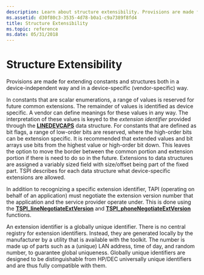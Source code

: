 ```yaml
---
description: Learn about structure extensibility. Provisions are made for extending constants and structures both in a device-independent way and in a device-specific way.
ms.assetid: d30f80c3-3535-4d78-b0a1-c9a7389f8fd4
title: Structure Extensibility
ms.topic: reference
ms.date: 05/31/2018
---
```


# Structure Extensibility

Provisions are made for extending constants and structures both in a device-independent way and in a device-specific (vendor-specific) way.

In constants that are scalar enumerations, a range of values is reserved for future common extensions. The remainder of values is identified as device specific. A vendor can define meanings for these values in any way. The interpretation of these values is keyed to the *extension identifier* provided through the [**LINEDEVCAPS**](/windows/win32/api/tapi/ns-tapi-linedevcaps) data structure. For constants that are defined as bit flags, a range of low-order bits are reserved, where the high-order bits can be extension specific. It is recommended that extended values and bit arrays use bits from the highest value or high-order bit down. This leaves the option to move the border between the common portion and extension portion if there is need to do so in the future. Extensions to data structures are assigned a variably sized field with size/offset being part of the fixed part. TSPI describes for each data structure what device-specific extensions are allowed.

In addition to recognizing a specific extension identifier, TAPI (operating on behalf of an application) must negotiate the extension version number that the application and the service provider operate under. This is done using the [**TSPI\_lineNegotiateExtVersion**](/windows/win32/api/tspi/nf-tspi-tspi_linenegotiateextversion) and [**TSPI\_phoneNegotiateExtVersion**](/windows/win32/api/tspi/nf-tspi-tspi_phonenegotiateextversion) functions.

An extension identifier is a globally unique identifier. There is no central registry for extension identifiers. Instead, they are generated locally by the manufacturer by a utility that is available with the toolkit. The number is made up of parts such as a (unique) LAN address, time of day, and random number, to guarantee global uniqueness. Globally unique identifiers are designed to be distinguishable from HP/DEC universally unique identifiers and are thus fully compatible with them.

 

 
